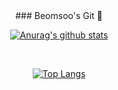 <div align="center">
### Beomsoo's Git 👋
<br>
</div>

<div align="center">
 
[![Anurag's github stats](https://github-readme-stats.vercel.app/api?username=beomsookim96)](https://github.com/anuraghazra/github-readme-stats)
 
</div>
 <br>
<div align="center">
 
[![Top Langs](https://github-readme-stats.vercel.app/api/top-langs/?username=beomsookim96&layout=compact)](https://github.com/anuraghazra/github-readme-stats)
 
</div>
